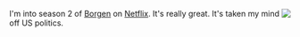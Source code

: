 <img src="http://scripting.com/images/2020/09/20/bounce.png" border="0" align="right">I'm into season 2 of <a href="https://en.wikipedia.org/wiki/Borgen_(TV_series)">Borgen</a> on <a href="https://www.netflix.com/title/70302482">Netflix</a>. It's really great. It's taken my mind off US politics. 
